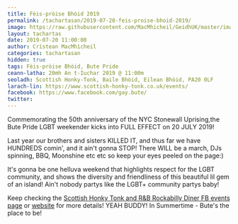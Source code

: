 ```yaml
---
title: Fèis-pròise Bhòid 2019
permalink: /tachartasan/2019-07-20-feis-proise-bhoid-2019/
image: https://raw.githubusercontent.com/MacMhicheil/GeidhUK/master/images/2019-07-20-feis-proise-bhoid-2019.jpg
layout: tachartas
date: 2019-07-20 11:00:00
author: Crìstean MacMhìcheil
categories: tachartasan
hidden: true
tags: Fèis-pròise Bhòid, Bute Pride
ceann-latha: 20mh An t-Iuchar 2019 @ 11:00m
seoladh: Scottish Honky-Tonk, Baile Bhòid, Eilean Bhòid, PA20 0LF
larach-lin: https://www.scottish-honky-tonk.co.uk/events/
facebook: https://www.facebook.com/gay.bute/
twitter:
---
```


Commemorating the 50th anniversary of the NYC Stonewall Uprising,the Bute Pride LGBT weekender kicks into FULL EFFECT on 20 JULY 2019!

<!--more-->

Last year our brothers and sisters KILLED IT, and thus far we have HUNDREDS comin', and it ain't gonna STOP! There WILL be a march, DJs spinning, BBQ, Moonshine etc etc so keep your eyes peeled on the page:)

It's gonna be one helluva weekend that highlights respect for the LGBT community, and shows the diversity and friendliness of this beautiful lil gem of an island! Ain't nobody partys like the LGBT+ community partys baby!

Keep checking the [Scottish Honky Tonk and R&B Rockabilly Diner FB events page](https://www.facebook.com/events/1098139293678972/) or [website](https://www.scottish-honky-tonk.co.uk/) for more details! YEAH BUDDY! In Summertime - Bute's the place to be!
